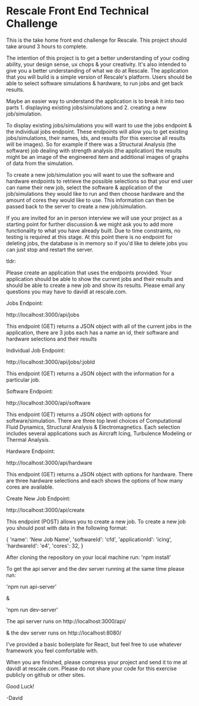 # Rescale Front End Technical Challenge

This is the take home front end challenge for Rescale. This project should take around 3 hours to complete.

The intention of this project is to get a better understanding of your coding ability, your design sense, ux chops & your creativity. It's also intended to give you a better understanding of what we do at Rescale. The application that you will build is a simple version of Rescale's platform. Users should be able to select software simulations & hardware, to run jobs and get back results. 

Maybe an easier way to understand the application is to break it into two parts 1. displaying existing jobs/simulations and 2. creating a new job/simulation. 

To display existing jobs/simulations you will want to use the jobs endpoint & the individual jobs endpoint. These endpoints will allow you to get existing jobs/simulations, their names, ids, and results (for this exercise all results will be images). So for example if there was a Structural Analysis (the software) job dealing with strength analysis (the application) the results might be an image of the engineered item and additional images of graphs of data from the simulation.

To create a new job/simulation you will want to use the software and hardware endpoints to retrieve the possible selections so that your end user can name their new job, select the software & application of the job/simulations they would like to run and then choose hardware and the amount of cores they would like to use. This information can then be passed back to the server to create a new job/simulation.

If you are invited for an in person interview we will use your project as a starting point for further discussion & we might ask you to add more functionality to what you have already built. Due to time constraints, no testing is required at this stage. At this point there is no endpoint for deleting jobs, the database is in memory so if you'd like to delete jobs you can just stop and restart the server.

tldr:

Please create an application that uses the endpoints provided. Your application should be able to show the current jobs and their results and should be able to create a new job and show its results.  Please email any questions you may have to davidl at rescale.com.

Jobs Endpoint:

http://localhost:3000/api/jobs

This endpoint (GET) returns a JSON object with all of the current jobs in the application, there are 3 jobs each has a name an id, their software and hardware selections and their results

Individual Job Endpoint:

http://localhost:3000/api/jobs/:jobId

This endpoint (GET) returns a JSON object with the information for a particular job.

Software Endpoint:

http://localhost:3000/api/software

This endpoint (GET) returns a JSON object with options for software/simulation. There are three top level choices of Computational Fluid Dynamics, Structural Analysis & Electromagnetics. Each selection includes several applications such as Aircraft Icing, Turbulence Modeling or Thermal Analysis.

Hardware Endpoint:

http://localhost:3000/api/hardware

This endpoint (GET) returns a JSON object with options for hardware. There are three hardware selections and each shows the options of how many cores are available.

Create New Job Endpoint:

http://localhost:3000/api/create

This endpoint (POST) allows you to create a new job. To create a new job you should post with data in the following format:

{
  'name': 'New Job Name',
  'softwareId': 'cfd',
  'applicationId': 'icing',
  'hardwareId': 'e4',
  'cores': 32,
}

After cloning the repository on your local machine run: 'npm install'

To get the api server and the dev server running at the same time please run:

'npm run api-server'

&

'npm run dev-server'

The api server runs on http://localhost:3000/api/

& the dev server runs on http://localhost:8080/

I've provided a basic boilerplate for React, but feel free to use whatever framework you feel comfortable with.

When you are finished, please compress your project and send it to me at davidl at rescale.com. Please do not share your code for this exercise publicly on github or other sites.

Good Luck!

-David
